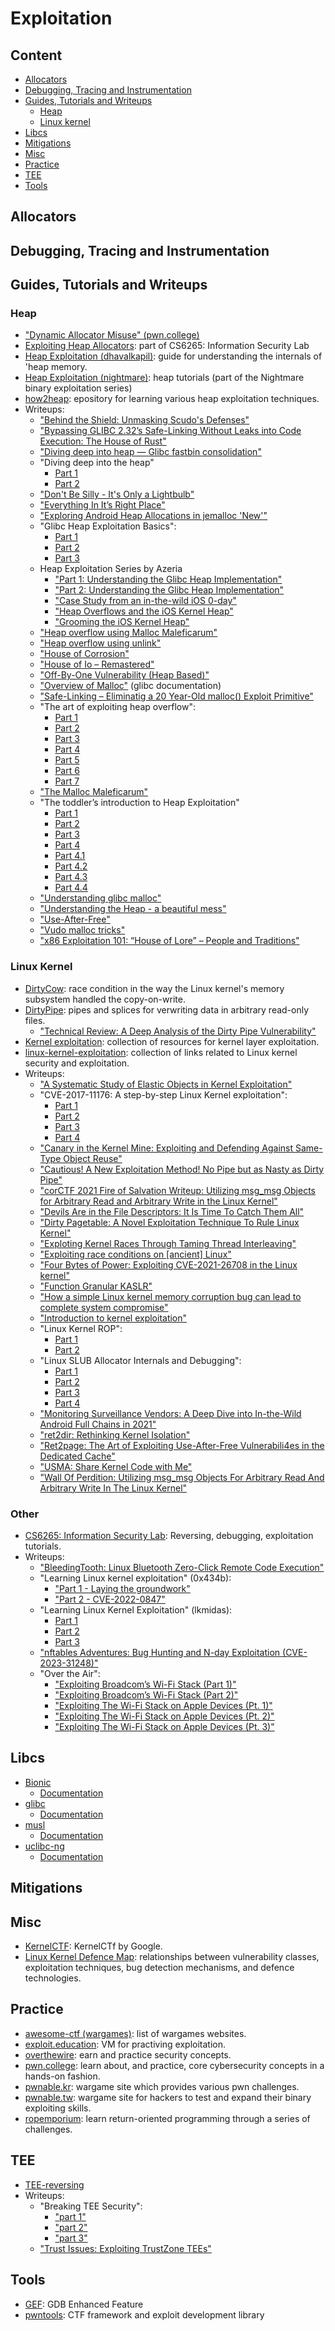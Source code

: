 # Exploitation

## Content

* [Allocators](#allocators)
* [Debugging, Tracing and Instrumentation](#debugging-tracing-and-instrumentation)
* [Guides, Tutorials and Writeups](#guides-tutorials-and-writeups)
  * [Heap](#heap)
  * [Linux kernel](#linux-kernel)
* [Libcs](#libcs)
* [Mitigations](#mitigations)
* [Misc](#misc)
* [Practice](#practice)
* [TEE](#tee)
* [Tools](#tools)

## Allocators

## Debugging, Tracing and Instrumentation

## Guides, Tutorials and Writeups

### Heap

* ["Dynamic Allocator Misuse" (pwn.college)][89]
* [Exploiting Heap Allocators][20]: part of CS6265: Information Security Lab
* [Heap Exploitation (dhavalkapil)][2]: guide for understanding the internals of
'heap memory.
* [Heap Exploitation (nightmare)][11]: heap tutorials (part of the Nightmare
binary exploitation series)
* [how2heap][25]: epository for learning various heap exploitation techniques.
* Writeups:
  * ["Behind the Shield: Unmasking Scudo's Defenses"][31]
  * ["Bypassing GLIBC 2.32’s Safe-Linking Without Leaks into Code Execution: The House of Rust"][60]
  * ["Diving deep into heap — Glibc fastbin consolidation"][27]
  * "Diving deep into the heap"
    * [Part 1][38]
    * [Part 2][39]
  * ["Don't Be Silly - It's Only a Lightbulb"][12]
  * ["Everything In It’s Right Place"][77]
  * ["Exploring Android Heap Allocations in jemalloc 'New'"][30]
  * "Glibc Heap Exploitation Basics":
    * [Part 1][86]
    * [Part 2][87]
    * [Part 3][88]
  * Heap Exploitation Series by Azeria
    * ["Part 1: Understanding the Glibc Heap Implementation"][13]
    * ["Part 2: Understanding the Glibc Heap Implementation"][14]
    * ["Case Study from an in-the-wild iOS 0-day"][15]
    * ["Heap Overflows and the iOS Kernel Heap"][16]
    * ["Grooming the iOS Kernel Heap"][17]
  * ["Heap overflow using Malloc Maleficarum"][72]
  * ["Heap overflow using unlink"][71]
  * ["House of Corrosion"][24]
  * ["House of Io – Remastered"][69]
  * ["Off-By-One Vulnerability (Heap Based)"][73]
  * ["Overview of Malloc"][40] (glibc documentation)
  * ["Safe-Linking – Eliminatig a 20 Year-Old malloc() Exploit Primitive"][75]
  * "The art of exploiting heap overflow":
    * [Part 1][96]
    * [Part 2][97]
    * [Part 3][98]
    * [Part 4][99]
    * [Part 5][100]
    * [Part 6][101]
    * [Part 7][102]
  * ["The Malloc Maleficarum"][22]
  * "The toddler’s introduction to Heap Exploitation"
    * [Part 1][78]
    * [Part 2][79]
    * [Part 3][80]
    * [Part 4][81]
    * [Part 4.1][82]
    * [Part 4.2][83]
    * [Part 4.3][84]
    * [Part 4.4][85]
  * ["Understanding glibc malloc"][70]
  * ["Understanding the Heap - a beautiful mess"][95]
  * ["Use-After-Free"][74]
  * ["Vudo malloc tricks"][76]
  * ["x86 Exploitation 101: “House of Lore” – People and Traditions"][26]

### Linux Kernel

* [DirtyCow][50]: race condition in the way the Linux kernel's memory subsystem
handled the copy-on-write.
* [DirtyPipe][51]: pipes and splices for verwriting data in arbitrary read-only
files.
  * ["Technical Review: A Deep Analysis of the Dirty Pipe Vulnerability"][52]
* [Kernel exploitation][1]: collection of resources for kernel layer
exploitation.
* [linux-kernel-exploitation][0]: collection of links related to Linux kernel
security and exploitation.
* Writeups:
  * ["A Systematic Study of Elastic Objects in Kernel Exploitation"][48]
  * "CVE-2017-11176: A step-by-step Linux Kernel exploitation":
    * [Part 1][44]
    * [Part 2][45]
    * [Part 3][46]
    * [Part 4][47]
  * ["Canary in the Kernel Mine: Exploiting and Defending Against Same-Type Object Reuse"][110]
  * ["Cautious! A New Exploitation Method! No Pipe but as Nasty as Dirty Pipe"][107]
  * ["corCTF 2021 Fire of Salvation Writeup: Utilizing msg_msg Objects for Arbitrary Read and Arbitrary Write in the Linux Kernel"][54]
  * ["Devils Are in the File Descriptors: It Is Time To Catch Them All"][108]
  * ["Dirty Pagetable: A Novel Exploitation Technique To Rule Linux Kernel"][103]
  * ["Exploting Kernel Races
Through
Taming Thread Interleaving"][105]
  * ["Exploiting race conditions on [ancient] Linux"][104]
  * ["Four Bytes of Power: Exploiting CVE-2021-26708 in the Linux kernel"][55]
  * ["Function Granular KASLR"][42]
  * ["How a simple Linux kernel memory corruption bug can lead to complete system compromise"][112]
  * ["Introduction to kernel exploitation"][32]
  * "Linux Kernel ROP":
    * [Part 1][40]
    * [Part 2][41]
  * "Linux SLUB Allocator Internals and Debugging":
    * [Part 1][56]
    * [Part 2][57]
    * [Part 3][58]
    * [Part 4][59]
  * ["Monitoring Surveillance Vendors: A Deep Dive into In-the-Wild Android Full Chains in 2021"][109]
  * ["ret2dir: Rethinking Kernel Isolation"][49]
  * ["Ret2page: The Art of Exploiting Use-After-Free Vulnerabili4es in the Dedicated Cache"][111]
  * ["USMA: Share Kernel Code with Me"][106]
  * ["Wall Of Perdition: Utilizing msg_msg Objects For Arbitrary Read And Arbitrary Write In The Linux Kernel"][53]

### Other

* [CS6265: Information Security Lab][21]: Reversing, debugging, exploitation
tutorials.
* Writeups:
  * ["BleedingTooth: Linux Bluetooth Zero-Click Remote Code Execution"][28]
  * "Learning Linux kernel exploitation" (0x434b):
    * ["Part 1 - Laying the groundwork"][33]
    * ["Part 2 - CVE-2022-0847"][34]
  * "Learning Linux Kernel Exploitation" (lkmidas):
    * [Part 1][35]
    * [Part 2][36]
    * [Part 3][37]
  * ["nftables Adventures: Bug Hunting and N-day Exploitation (CVE-2023-31248)"][29]
  * "Over the Air":
    * ["Exploiting Broadcom’s Wi-Fi Stack (Part 1)"][113]
    * ["Exploiting Broadcom’s Wi-Fi Stack (Part 2)"][114]
    * ["Exploiting The Wi-Fi Stack on Apple Devices (Pt. 1)"][115]
    * ["Exploiting The Wi-Fi Stack on Apple Devices (Pt. 2)"][116]
    * ["Exploiting The Wi-Fi Stack on Apple Devices (Pt. 3)"][117]

## Libcs

* [Bionic][67]
  * [Documentation][68]
* [glibc][61]
  * [Documentation][63]
* [musl][65]
  * [Documentation][66]
* [uclibc-ng][62]
  * [Documentation][64]

## Mitigations

## Misc

* [KernelCTF][10]: KernelCTf by Google.
* [Linux Kernel Defence Map][23]: relationships between vulnerability classes,
exploitation techniques, bug detection mechanisms, and defence technologies.

## Practice

* [awesome-ctf (wargames)][9]: list of wargames websites.
* [exploit.education][5]: VM for practiving exploitation.
* [overthewire][8]: earn and practice security concepts.
* [pwn.college][4]: learn about, and practice, core cybersecurity concepts in a
hands-on fashion.
* [pwnable.kr][3]: wargame site which provides various pwn challenges.
* [pwnable.tw][6]: wargame site for hackers to test and expand their binary
exploiting skills.
* [ropemporium][7]: learn return-oriented programming through a series of
challenges.

## TEE

* [TEE-reversing][94]
* Writeups:
  * "Breaking TEE Security":
    * ["part 1"][90]
    * ["part 2"][91]
    * ["part 3"][92]
  * ["Trust Issues: Exploiting TrustZone TEEs"][93]

## Tools

* [GEF][18]: GDB Enhanced Feature
* [pwntools][19]: CTF framework and exploit development library

[0]: https://github.com/xairy/linux-kernel-exploitation
[1]: https://low-level.readthedocs.io/en/latest/security/kernel/
[2]: https://heap-exploitation.dhavalkapil.com
[3]: http://pwnable.kr/#
[4]: https://pwn.college
[5]: https://exploit.education
[6]: https://pwnable.tw
[7]: https://ropemporium.com/index.html
[8]: https://overthewire.org/wargames/
[9]: https://github.com/apsdehal/awesome-ctf#wargames
[10]: https://google.github.io/security-research/kernelctf/rules.html
[11]: https://guyinatuxedo.github.io/25-heap/index.html
[12]: https://research.checkpoint.com/2020/dont-be-silly-its-only-a-lightbulb/
[13]: https://azeria-labs.com/heap-exploitation-part-1-understanding-the-glibc-heap-implementation/
[14]: https://azeria-labs.com/heap-exploitation-part-2-glibc-heap-free-bins/
[15]: https://azeria-labs.com/heap-exploit-development-part-1/
[16]: https://azeria-labs.com/heap-overflows-and-the-ios-kernel-heap/
[17]: https://azeria-labs.com/grooming-the-ios-kernel-heap/
[18]: https://github.com/hugsy/gef
[19]: https://github.com/Gallopsled/pwntools
[20]: https://tc.gts3.org/cs6265/2019/tut/tut09-02-advheap.html
[21]: https://tc.gts3.org/cs6265/2019/tut/tut01-warmup1.html
[22]: https://seclists.org/bugtraq/2005/Oct/118?=ref=0x434b.dev
[23]: https://github.com/a13xp0p0v/linux-kernel-defence-map
[24]: https://github.com/CptGibbon/House-of-Corrosion
[25]: https://github.com/shellphish/how2heap
[26]: https://gbmaster.wordpress.com/2015/07/16/x86-exploitation-101-house-of-lore-people-and-traditions/
[27]: https://medium.com/@soh0ro0t/diving-deep-into-heap-glibc-fastbin-consolidation-4c1f38a70917
[28]: https://google.github.io/security-research/pocs/linux/bleedingtooth/writeup.html
[29]: https://starlabs.sg/blog/2023/09-nftables-adventures-bug-hunting-and-n-day-exploitation/
[30]: https://www.synacktiv.com/en/publications/exploring-android-heap-allocations-in-jemalloc-new
[31]: https://www.synacktiv.com/publications/behind-the-shield-unmasking-scudos-defenses
[32]: https://kernemporium.github.io/kernel/intro/
[33]: https://0x434b.dev/dabbling-with-linux-kernel-exploitation-ctf-challenges-to-learn-the-ropes/
[34]: https://0x434b.dev/learning-linux-kernel-exploitation-part-2-cve-2022-0847/
[35]: https://lkmidas.github.io/posts/20210123-linux-kernel-pwn-part-1/
[36]: https://lkmidas.github.io/posts/20210128-linux-kernel-pwn-part-2/
[37]: https://lkmidas.github.io/posts/20210205-linux-kernel-pwn-part-3/
[38]: https://www.tooboat.com/?p=556
[39]: https://www.tooboat.com/?p=629
[40]: https://sourceware.org/glibc/wiki/MallocInternals
[41]: https://www.trustwave.com/en-us/resources/blogs/spiderlabs-blog/linux-kernel-rop-ropping-your-way-to-part-1/?ref=0x434b.dev
[42]: https://www.trustwave.com/en-us/resources/blogs/spiderlabs-blog/linux-kernel-rop-ropping-your-way-to-part-2/?ref=0x434b.dev
[43]: https://lwn.net/Articles/824307/?ref=0x434b.dev
[44]: https://blog.lexfo.fr/cve-2017-11176-linux-kernel-exploitation-part1.html
[45]: https://blog.lexfo.fr/cve-2017-11176-linux-kernel-exploitation-part2.html
[46]: https://blog.lexfo.fr/cve-2017-11176-linux-kernel-exploitation-part3.html
[47]: https://blog.lexfo.fr/cve-2017-11176-linux-kernel-exploitation-part4.html
[48]: https://zplin.me/papers/ELOISE.pdf?ref=0x434b.dev
[49]: https://cs.brown.edu/~vpk/papers/ret2dir.sec14.pdf?ref=0x434b.dev
[50]: https://github.com/dirtycow/dirtycow.github.io/wiki/VulnerabilityDetails
[51]: https://dirtypipe.cm4all.com/?ref=0x434b.dev
[52]: https://blog.aquasec.com/deep-analysis-of-the-dirty-pipe-vulnerability
[53]: https://syst3mfailure.io/wall-of-perdition/
[54]: https://www.willsroot.io/2021/08/corctf-2021-fire-of-salvation-writeup.html
[55]: https://a13xp0p0v.github.io/2021/02/09/CVE-2021-26708.html
[56]: https://blogs.oracle.com/linux/post/linux-slub-allocator-internals-and-debugging-1
[57]: https://blogs.oracle.com/linux/post/linux-slub-allocator-internals-and-debugging-2
[58]: https://blogs.oracle.com/linux/post/linux-slub-allocator-internals-and-debugging-3
[59]: https://blogs.oracle.com/linux/post/linux-slub-allocator-internals-and-debugging-4
[60]: https://c4ebt.github.io/2021/01/22/House-of-Rust.html
[61]: https://sourceware.org/git/?p=glibc.git
[62]: https://cgit.uclibc-ng.org/cgi/cgit/uclibc-ng.git/
[63]: https://www.gnu.org/software/libc/manual/
[64]: https://uclibc-ng.org/docs/
[65]: https://git.musl-libc.org/cgit/musl
[66]: https://musl.libc.org/manual.html
[67]: https://android.googlesource.com/platform/bionic/
[68]: https://android.googlesource.com/platform/bionic/+/refs/heads/main/docs/
[69]: https://awaraucom.wordpress.com/2020/07/19/house-of-io-remastered/
[70]: https://sploitfun.wordpress.com/2015/02/10/understanding-glibc-malloc/
[71]: https://sploitfun.wordpress.com/2015/02/26/heap-overflow-using-unlink/
[72]: https://sploitfun.wordpress.com/2015/03/04/heap-overflow-using-malloc-maleficarum/
[73]: https://sploitfun.wordpress.com/2015/06/09/off-by-one-vulnerability-heap-based/
[74]: https://sploitfun.wordpress.com/2015/06/16/use-after-free/
[75]: https://research.checkpoint.com/2020/safe-linking-eliminating-a-20-year-old-malloc-exploit-primitive/
[76]: http://phrack.org/issues/57/8.html
[77]: https://medium.com/@kevin.massey1189/everything-in-its-right-place-20aacd17fe3f
[78]: https://infosecwriteups.com/the-toddlers-introduction-to-heap-exploitation-part-1-515b3621e0e8
[79]: https://infosecwriteups.com/the-toddlers-introduction-to-heap-exploitation-part-2-d1f325b74286
[80]: https://infosecwriteups.com/the-toddlers-introduction-to-heap-exploitation-overflows-part-3-d3d1aa042d1e
[81]: https://infosecwriteups.com/use-after-free-13544be5a921
[82]: https://infosecwriteups.com/the-toddlers-introduction-to-heap-exploitation-fastbin-dup-to-stack-part-4-1-425592a2870b
[83]: https://infosecwriteups.com/the-toddlers-introduction-to-heap-exploitation-fastbin-dup-consolidate-part-4-2-ce6d68136aa8
[84]: https://infosecwriteups.com/the-toddlers-introduction-to-heap-exploitation-unsafe-unlink-part-4-3-75e00e1b0c68
[85]: https://infosecwriteups.com/the-toddlers-introduction-to-heap-exploitation-house-of-spirit-part-4-4-252cd8928f84
[86]: https://blog.k3170makan.com/2018/11/glibc-heap-exploitation-basics.html
[87]: https://blog.k3170makan.com/2018/12/glibc-heap-exploitation-basics.html
[88]: https://blog.k3170makan.com/2019/03/glibc-heap-exploitation-basics.html
[89]: https://pwn.college/software-exploitation/dynamic-allocator-misuse
[90]: https://www.riscure.com/tee-security-samsung-teegris-part-1/
[91]: https://www.riscure.com/tee-security-samsung-teegris-part-2/
[92]: https://www.riscure.com/tee-security-samsung-teegris-part-3/
[93]: https://googleprojectzero.blogspot.com/2017/07/trust-issues-exploiting-trustzone-tees.html
[94]: https://github.com/enovella/TEE-reversing
[95]: https://jackfromeast.site/2023-01/understand-the-heap-a-beautiful-mess.html
[96]: https://medium.com/@c0ngwang/the-art-of-exploiting-heap-overflow-part-1-3bcf41e0d449
[97]: https://medium.com/@c0ngwang/the-art-of-exploiting-heap-overflow-part-2-1bd24a5856d0
[98]: https://medium.com/@c0ngwang/the-art-of-exploiting-heap-overflow-part-3-9890b01d56a2
[99]: https://medium.com/@c0ngwang/the-art-of-exploiting-heap-overflow-part-4-4f1140585210
[100]: https://medium.com/@c0ngwang/the-art-of-exploiting-heap-overflow-part-5-934192cba269
[101]: https://medium.com/@c0ngwang/the-art-of-exploiting-heap-overflow-part-6-14410c9ba6a6
[102]: https://medium.com/@c0ngwang/the-art-of-exploiting-heap-overflow-part-7-10a788dd7ab
[103]: https://yanglingxi1993.github.io/dirty_pagetable/dirty_pagetable.html
[104]: https://static.sched.com/hosted_files/lsseu2019/04/LSSEU2019%20-%20Exploiting%20race%20conditions%20on%20Linux.pdf
[105]: https://lifeasageek.github.io/papers/yoochan-exprace-bh.pdf
[106]: https://i.blackhat.com/Asia-22/Thursday-Materials/AS-22-YongLiu-USMA-Share-Kernel-Code.pdf
[107]: https://i.blackhat.com/USA-22/Thursday/US-22-Lin-Cautious-A-New-Exploitation-Method.pdf
[108]: https://i.blackhat.com/USA-22/Wednesday/US-22-Wu-Devils-Are-in-the-File.pdf
[109]: https://i.blackhat.com/USA-22/Wednesday/US-22-Jin-Monitoring-Surveillance-Vendors.pdf
[110]: https://grsecurity.net/exploiting_and_defending_against_same_type_object_reuse
[111]: https://i.blackhat.com/USA-22/Thursday/US-22-WANG-Ret2page-The-Art-of-Exploiting-Use-After-Free-Vulnerabilities-in-the-Dedicated-Cache.pdf
[112]: https://googleprojectzero.blogspot.com/2021/10/how-simple-linux-kernel-memory.html
[113]: https://googleprojectzero.blogspot.com/2017/04/over-air-exploiting-broadcoms-wi-fi_4.html
[114]: https://googleprojectzero.blogspot.com/2017/04/over-air-exploiting-broadcoms-wi-fi_11.html
[115]: https://googleprojectzero.blogspot.com/2017/09/over-air-vol-2-pt-1-exploiting-wi-fi.html
[116]: https://googleprojectzero.blogspot.com/2017/10/over-air-vol-2-pt-2-exploiting-wi-fi.html
[117]: https://googleprojectzero.blogspot.com/2017/10/over-air-vol-2-pt-2-exploiting-wi-fi.html
